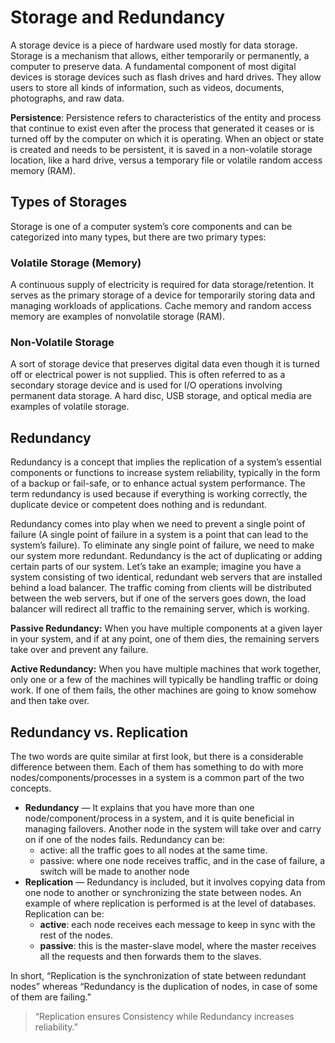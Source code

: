 # Storage and Redundancy

A storage device is a piece of hardware used mostly for data storage. Storage is a mechanism that allows, either temporarily or permanently, a computer to preserve data. A fundamental component of most digital devices is storage devices such as flash drives and hard drives. They allow users to store all kinds of information, such as videos, documents, photographs, and raw data.

**Persistence**: Persistence refers to characteristics of the entity and process that continue to exist even after the process that generated it ceases or is turned off by the computer on which it is operating. When an object or state is created and needs to be persistent, it is saved in a non-volatile storage location, like a hard drive, versus a temporary file or volatile random access memory (RAM).

## Types of Storages

Storage is one of a computer system’s core components and can be categorized into
many types, but there are two primary types:

### Volatile Storage (Memory)

A continuous supply of electricity is required for data storage/retention. It serves as the primary storage of a device for temporarily storing data and managing workloads of applications. Cache memory and random access memory are examples of nonvolatile storage (RAM).

### Non-Volatile Storage

A sort of storage device that preserves digital data even though it is turned off or electrical power is not supplied. This is often referred to as a secondary storage device and is used for I/O operations involving permanent data storage. A hard disc, USB storage, and optical media are examples of volatile storage.

## Redundancy

Redundancy is a concept that implies the replication of a system’s essential components or functions to increase system reliability, typically in the form of a backup or fail-safe, or to enhance actual system performance. The term redundancy is used because if everything is working correctly, the duplicate device or competent does nothing and is redundant.

Redundancy comes into play when we need to prevent a single point of failure (A single point of failure in a system is a point that can lead to the system’s failure). To eliminate any single point of failure, we need to make our system more redundant. Redundancy is the act of duplicating or adding certain parts of our system. Let’s take an example; imagine you have a system consisting of two identical, redundant web servers that are installed behind a load balancer. The traffic coming from clients will be distributed between the web servers, but if one of the servers goes down, the load balancer will redirect all traffic to the remaining server, which is working.

**Passive Redundancy:** When you have multiple components at a given layer in your system, and if at any point, one of them dies, the remaining servers take over and prevent any failure.

**Active Redundancy:** When you have multiple machines that work together, only one or a few of the machines will typically be handling traffic or doing work. If one of them fails, the other machines are going to know somehow and then take over.

## Redundancy vs. Replication

The two words are quite similar at first look, but there is a considerable difference between them. Each of them has something to do with more nodes/components/processes in a system is a common part of the two concepts.
+ **Redundancy** — It explains that you have more than one node/component/process in a system, and it is quite beneficial in managing failovers. Another node in the system will take over and carry on if one of the nodes fails. Redundancy can be:
    - active: all the traffic goes to all nodes at the same time.
    - passive: where one node receives traffic, and in the case of failure, a switch will be made to another node
+ **Replication** — Redundancy is included, but it involves copying data from one node to another or synchronizing the state between nodes. An example of where replication is performed is at the level of databases. Replication can be:
    - **active**: each node receives each message to keep in sync with the rest of the nodes.
    - **passive**: this is the master-slave model, where the master receives all the requests and then forwards them to the slaves.

In short, “Replication is the synchronization of state between redundant nodes” whereas “Redundancy is the duplication of nodes, in case of some of them are failing.”

> “Replication ensures Consistency while Redundancy increases reliability.”